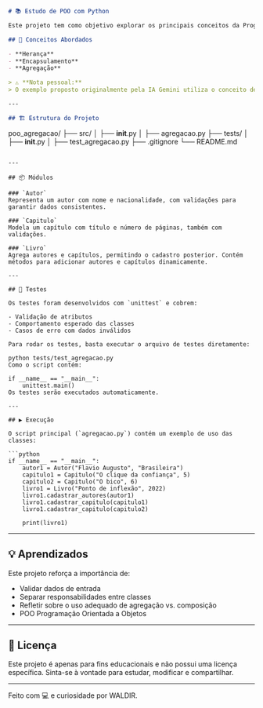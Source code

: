 ```markdown
# 📚 Estudo de POO com Python

Este projeto tem como objetivo explorar os principais conceitos da Programação Orientada a Objetos (POO) utilizando Python, por meio da modelagem de um sistema simples de livros, autores e capítulos.

## 🧠 Conceitos Abordados

- **Herança**
- **Encapsulamento**
- **Agregação**

> ⚠️ **Nota pessoal:**  
> O exemplo proposto originalmente pela IA Gemini utiliza o conceito de **agregação** para modelar a classe `Livro`, permitindo que ela exista sem autores ou capítulos. No entanto, considero que o mais adequado seria aplicar **composição**, exigindo que `Livro` receba obrigatoriamente `Autor` e `Capitulo` como parâmetros no momento da criação. Isso garantiria maior integridade na modelagem do domínio.

---

## 🏗️ Estrutura do Projeto

```
poo_agregacao/
├── src/
│   ├── __init__.py
│   ├── agregacao.py
├── tests/
│   ├── __init__.py
│   ├── test_agregacao.py
├── .gitignore
└── README.md
```

---

## 📦 Módulos

### `Autor`
Representa um autor com nome e nacionalidade, com validações para garantir dados consistentes.

### `Capitulo`
Modela um capítulo com título e número de páginas, também com validações.

### `Livro`
Agrega autores e capítulos, permitindo o cadastro posterior. Contém métodos para adicionar autores e capítulos dinamicamente.

---

## 🧪 Testes

Os testes foram desenvolvidos com `unittest` e cobrem:

- Validação de atributos
- Comportamento esperado das classes
- Casos de erro com dados inválidos

Para rodar os testes, basta executar o arquivo de testes diretamente:

python tests/test_agregacao.py
Como o script contém:

if __name__ == "__main__":
    unittest.main()
Os testes serão executados automaticamente.

---

## ▶️ Execução

O script principal (`agregacao.py`) contém um exemplo de uso das classes:

```python
if __name__ == "__main__":
    autor1 = Autor("Flavio Augusto", "Brasileira")
    capitulo1 = Capitulo("O clique da confiança", 5)
    capitulo2 = Capitulo("O bico", 6)
    livro1 = Livro("Ponto de inflexão", 2022)
    livro1.cadastrar_autores(autor1)
    livro1.cadastrar_capitulo(capitulo1)
    livro1.cadastrar_capitulo(capitulo2)

    print(livro1)
```

---

## 💡 Aprendizados

Este projeto reforça a importância de:

- Validar dados de entrada
- Separar responsabilidades entre classes
- Refletir sobre o uso adequado de agregação vs. composição
- POO Programação Orientada a Objetos
---

## 📜 Licença

Este projeto é apenas para fins educacionais e não possui uma licença específica. Sinta-se à vontade para estudar, modificar e compartilhar.

---

Feito com 💻 e curiosidade por WALDIR.
```

